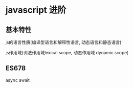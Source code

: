 # javascript 进阶




## 基本特性

js的语言性质(编译型语言和解释性语言, 动态语言和静态语言)


js作用域(词法作用域lexical scope, 动态作用域 dynamic scope)


## ES678

async await